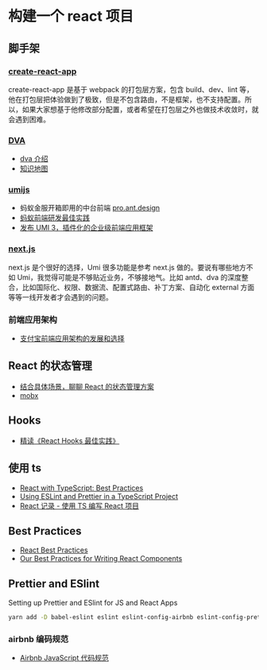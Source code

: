 # 构建一个 react 项目

## 脚手架

### [create-react-app](https://www.html.cn/create-react-app/docs/getting-started/)

create-react-app 是基于 webpack 的打包层方案，包含 build、dev、lint 等，他在打包层把体验做到了极致，但是不包含路由，不是框架，也不支持配置。所以，如果大家想基于他修改部分配置，或者希望在打包层之外也做技术收敛时，就会遇到困难。

### [DVA](https://dvajs.com/)

- [dva 介绍](https://github.com/dvajs/dva/issues/1)
- [知识地图](https://dvajs.com/knowledgemap/)



### [umijs](https://umijs.org/zh-CN)

- 蚂蚁金服开箱即用的中台前端 [pro.ant.design](https://pro.ant.design/)
- [蚂蚁前端研发最佳实践](https://github.com/sorrycc/blog/issues/90)
- [发布 UMI 3，插件化的企业级前端应用框架](https://zhuanlan.zhihu.com/p/110290443)

### [next.js](https://github.com/zeit/next.js)

next.js 是个很好的选择，Umi 很多功能是参考 next.js 做的。要说有哪些地方不如 Umi，我觉得可能是不够贴近业务，不够接地气。比如 antd、dva 的深度整合，比如国际化、权限、数据流、配置式路由、补丁方案、自动化 external 方面等等一线开发者才会遇到的问题。

### 前端应用架构

- [支付宝前端应用架构的发展和选择](https://github.com/sorrycc/blog/issues/6)

## React 的状态管理

- [结合具体场景，聊聊 React 的状态管理方案](https://juejin.im/post/5c47e3246fb9a049ad776355)
- [mobx](https://cn.mobx.js.org/)

## Hooks

- [精读《React Hooks 最佳实践》](https://juejin.im/post/5d75ae7a6fb9a06b0f2407e8)

## 使用 ts

- [React with TypeScript: Best Practices](https://www.sitepoint.com/react-with-typescript-best-practices/)
- [Using ESLint and Prettier in a TypeScript Project](https://dev.to/robertcoopercode/using-eslint-and-prettier-in-a-typescript-project-53jb)
- [React 记录 - 使用 TS 编写 React 项目](https://juejin.im/post/5dcea2bb6fb9a020340e8f09)

## Best Practices

- [React Best Practices](https://towardsdatascience.com/react-best-practices-804def6d5215)
- [Our Best Practices for Writing React Components](https://engineering.musefind.com/our-best-practices-for-writing-react-components-dec3eb5c3fc8)

## Prettier and ESlint

Setting up Prettier and ESlint for JS and React Apps

```sh
yarn add -D babel-eslint eslint eslint-config-airbnb eslint-config-prettier eslint-plugin-react eslint-plugin-import eslint-plugin-jsx-a11y prettier pretty-quick
```

### airbnb 编码规范

- [Airbnb JavaScript 代码规范](https://www.jianshu.com/p/527fe171e8d7)
